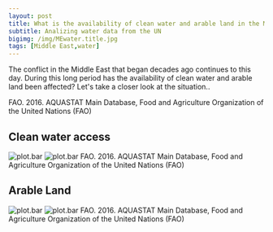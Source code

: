 ```yaml
---
layout: post
title: What is the availability of clean water and arable land in the Middle East?
subtitle: Analizing water data from the UN
bigimg: /img/MEwater.title.jpg
tags: [Middle East,water]
---
```

The conflict in the Middle East that began decades ago continues to this day. During this long period has the availability of clean water and arable land been affected? Let's take a closer look at the situation..


FAO. 2016. AQUASTAT Main Database, Food and Agriculture Organization of the United Nations (FAO)

## Clean water access
![plot.bar](https://github.com/ed-chin-git/ed-chin-git.github.io/raw/master/img/plot.bar.water.png)
![plot.bar](https://github.com/ed-chin-git/ed-chin-git.github.io/raw/master/img/plot.heat.water.png)
FAO. 2016. AQUASTAT Main Database, Food and Agriculture Organization of the United Nations (FAO)

## Arable Land
![plot.bar](https://github.com/ed-chin-git/ed-chin-git.github.io/raw/master/img/plot.bar.culti.png)
![plot.bar](https://github.com/ed-chin-git/ed-chin-git.github.io/raw/master/img/plot.heat.culti.png)
FAO. 2016. AQUASTAT Main Database, Food and Agriculture Organization of the United Nations (FAO)




